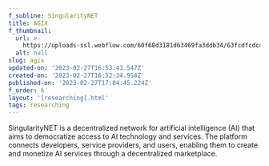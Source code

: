 ```yaml
---
f_subline: SingularityNET
title: AGIX
f_thumbnail:
  url: >-
    https://uploads-ssl.webflow.com/60f68d3181d63469fa3ddb34/63fcdfcdc401407cb820036e_icon-agix.svg
  alt: null
slug: agix
updated-on: '2023-02-27T16:53:43.547Z'
created-on: '2023-02-27T16:52:34.954Z'
published-on: '2023-02-27T17:04:45.224Z'
f_order: 6
layout: '[researching].html'
tags: researching
---
```


SingularityNET is a decentralized network for artificial intelligence (AI) that aims to democratize access to AI technology and services. The platform connects developers, service providers, and users, enabling them to create and monetize AI services through a decentralized marketplace.
